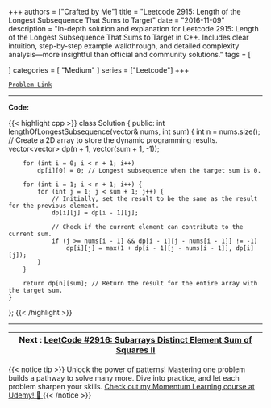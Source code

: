 
+++
authors = ["Crafted by Me"]
title = "Leetcode 2915: Length of the Longest Subsequence That Sums to Target"
date = "2016-11-09"
description = "In-depth solution and explanation for Leetcode 2915: Length of the Longest Subsequence That Sums to Target in C++. Includes clear intuition, step-by-step example walkthrough, and detailed complexity analysis—more insightful than official and community solutions."
tags = [
    
]
categories = [
    "Medium"
]
series = ["Leetcode"]
+++



[`Problem Link`](https://leetcode.com/problems/length-of-the-longest-subsequence-that-sums-to-target/description/)

---

**Code:**

{{< highlight cpp >}}
class Solution {
public:
    int lengthOfLongestSubsequence(vector<int>& nums, int sum) {
        int n = nums.size();
        // Create a 2D array to store the dynamic programming results.
        vector<vector<int>> dp(n + 1, vector<int>(sum + 1, -1));

        for (int i = 0; i < n + 1; i++)
            dp[i][0] = 0; // Longest subsequence when the target sum is 0.

        for (int i = 1; i < n + 1; i++) {
            for (int j = 1; j < sum + 1; j++) {
                // Initially, set the result to be the same as the result for the previous element.
                dp[i][j] = dp[i - 1][j];

                // Check if the current element can contribute to the current sum.
                if (j >= nums[i - 1] && dp[i - 1][j - nums[i - 1]] != -1)
                    dp[i][j] = max(1 + dp[i - 1][j - nums[i - 1]], dp[i][j]);
            }
        }

        return dp[n][sum]; // Return the result for the entire array with the target sum.
    }
};
{{< /highlight >}}


---


| Next : [LeetCode #2916: Subarrays Distinct Element Sum of Squares II](grid47.xyz/leetcode_2916) |
| --- |
{{< notice tip >}}
Unlock the power of patterns! Mastering one problem builds a pathway to solve many more. Dive into practice, and let each problem sharpen your skills. [Check out my Momentum Learning course at Udemy! 🚀 ](https://www.udemy.com/course/algorithms-and-data-structures-in-cpp/)
{{< /notice >}}

